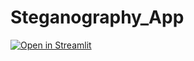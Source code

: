 # Steganography_App

[![Open in Streamlit](https://static.streamlit.io/badges/streamlit_badge_black_white.svg)](https://share.streamlit.io/wbosler/steganography_app/main/steganography_app.py)
